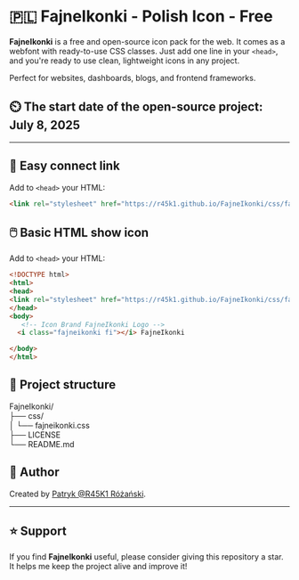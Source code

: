 # 🇵🇱 FajneIkonki - Polish Icon - Free

**FajneIkonki** is a free and open-source icon pack for the web. It comes as a webfont with ready-to-use CSS classes. Just add one line in your `<head>`, and you're ready to use clean, lightweight icons in any project.

Perfect for websites, dashboards, blogs, and frontend frameworks.

## ⏲️ The start date of the open-source project: July 8, 2025
---

## 🔧 Easy connect link

Add to `<head>` your HTML:

```html
<link rel="stylesheet" href="https://r45k1.github.io/FajneIkonki/css/fajneikonki.css" />
```
## 🖱️ Basic HTML show icon

Add to `<head>` your HTML:

```html
<!DOCTYPE html>
<html>
<head>
<link rel="stylesheet" href="https://r45k1.github.io/FajneIkonki/css/fajneikonki.css" />
</head>
<body>
   <!-- Icon Brand FajneIkonki Logo -->
  <i class="fajneikonki fi"></i> FajneIkonki

</body>
</html>
```
## 📁 Project structure
FajneIkonki/  
├── css/  
│ └── fajneikonki.css  
├── LICENSE  
└── README.md  

## 👤 Author

Created by [Patryk @R45K1 Różański](https://github.com/R45K1).

---

## ⭐ Support

If you find **FajneIkonki** useful, please consider giving this repository a star. It helps me keep the project alive and improve it!

